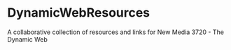# DynamicWebResources
A collaborative collection of resources and links for New Media 3720 - The Dynamic Web
